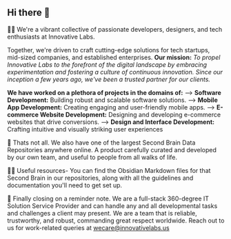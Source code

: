 
## Hi there 👋

🙋‍♀️ We're a vibrant collective of passionate developers, designers, and tech enthusiasts at Innovative Labs.

Together, we're driven to craft cutting-edge solutions for tech startups, mid-sized companies, and established enterprises.
**Our mission:** _To propel Innovative Labs to the forefront of the digital landscape by embracing experimentation and fostering a culture of continuous innovation._
_Since our inception a few years ago, we've been a trusted partner for our clients._

**We have worked on a plethora of projects in the domains of:**
  --> **Software Development:** Building robust and scalable software solutions.
  --> **Mobile App Development:** Creating engaging and user-friendly mobile apps.
  --> **E-commerce Website Development:** Designing and developing e-commerce websites that drive conversions.
  --> **Design and Interface Development:** Crafting intuitive and visually striking user experiences
  
🌈 Thats not all. We also have one of the largest Second Brain Data Repositories anywhere online. 
A product carefully curated and developed by our own team, and useful to people from all walks of life.

👩‍💻 Useful resources- You can find the Obsidian Markdown files for that Second Brain in our repositories, along with all the guidelines and documentation you'll need to get set up.

🧙  Finally closing on a reminder note. We are a full-stack 360-degree IT Solution Service Provider and can handle any and all developmental tasks and challenges a client may present.
We are a team that is reliable, trustworthy, and robust, commanding great respect worldwide.
Reach out to us for work-related queries at wecare@innovativelabs.us
